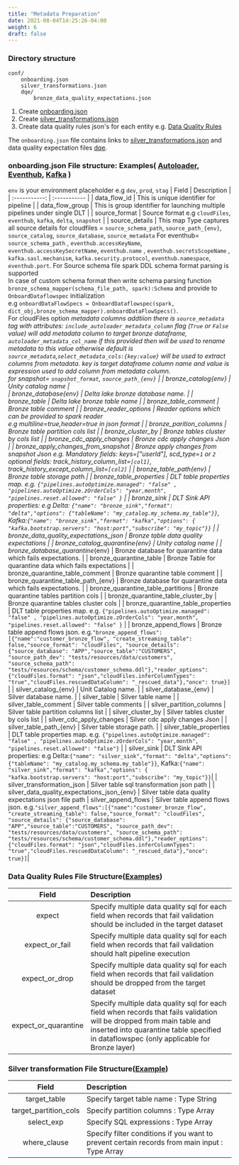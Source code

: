 ```yaml
---
title: "Metadata Preparation"
date: 2021-08-04T14:25:26-04:00
weight: 6
draft: false
---
```



### Directory structure
```
conf/
    onboarding.json
    silver_transformations.json
    dqe/
        bronze_data_quality_expectations.json
```

1. Create [onboarding.json](https://github.com/databrickslabs/dlt-meta/blob/main/demo/conf/onboarding.template)
2. Create [silver_transformations.json](https://github.com/databrickslabs/dlt-meta/blob/main/demo/conf/silver_transformations.json)
3. Create data quality rules json's for each entity e.g. [Data Quality Rules](https://github.com/databrickslabs/dlt-meta/tree/main/demo/conf/dqe/)

The `onboarding.json` file contains links to [silver_transformations.json](https://github.com/databrickslabs/dlt-meta/blob/3555aaa798881a9cfa65f89599f83d22d245d3c8/demo/conf/onboarding.template#L41C1-L42C1) and data quality expectation files [dqe](https://github.com/databrickslabs/dlt-meta/blob/3555aaa798881a9cfa65f89599f83d22d245d3c8/demo/conf/onboarding.template#L42).

### onboarding.json File structure: Examples( [Autoloader](https://github.com/databrickslabs/dlt-meta/blob/main/examples/cloudfiles-onboarding.template), [Eventhub](https://github.com/databrickslabs/dlt-meta/blob/main/examples/eventhub-onboarding.template), [Kafka](https://github.com/databrickslabs/dlt-meta/blob/main/examples/kafka-onboarding.template) )
`env` is your environment placeholder e.g `dev`, `prod`, `stag`
| Field | Description |
| :-----------: | :----------- |
| data_flow_id | This is unique identifier for pipeline |
| data_flow_group | This is group identifier for launching multiple pipelines under single DLT |
| source_format | Source format e.g `cloudFiles`, `eventhub`, `kafka`, `delta`, `snapshot` |
| source_details | This map Type captures all source details for cloudfiles = `source_schema_path`, `source_path_{env}`, `source_catalog`, `source_database`, `source_metadata` For eventhub= `source_schema_path` , `eventhub.accessKeyName`, `eventhub.accessKeySecretName`, `eventhub.name` , `eventhub.secretsScopeName` , `kafka.sasl.mechanism`, `kafka.security.protocol`, `eventhub.namespace`, `eventhub.port`. For Source schema file spark DDL schema format parsing is supported <br> In case of custom schema format then write schema parsing function `bronze_schema_mapper(schema_file_path, spark):Schema` and provide to `OnboardDataflowspec` initialization <br> e.g `onboardDataFlowSpecs = OnboardDataflowspec(spark, dict_obj,bronze_schema_mapper).onboardDataFlowSpecs()`.<br> For cloudFiles option _metadata columns addtiion there is `source_metadata` tag with attributes: `include_autoloader_metadata_column` flag (`True` or `False` value) will add _metadata column to target bronze dataframe, `autoloader_metadata_col_name` if this provided then will be used to rename _metadata to this value otherwise default is `source_metadata`,`select_metadata_cols:{key:value}` will be used to extract columns from _metadata. key is target dataframe column name and value is expression used to add column from _metadata column. <br> for snapshot= `snapshot_format`, `source_path_{env}` |
| bronze_catalog_{env} | Unity catalog name |         
| bronze_database_{env} | Delta lake bronze database name. |
| bronze_table | Delta lake bronze table name |
| bronze_table_comment | Bronze table comment |
| bronze_reader_options | Reader options which can be provided to spark reader <br> e.g multiline=true,header=true in json format |
| bronze_parition_columns | Bronze table partition cols list |
| bronze_cluster_by | Bronze tables cluster by cols list |
| bronze_cdc_apply_changes | Bronze cdc apply changes Json |
| bronze_apply_changes_from_snapshot | Bronze apply changes from snapshot Json e.g. Mandatory fields: keys=["userId"], scd_type=`1` or `2` optional fields: track_history_column_list=`[col1]`, track_history_except_column_list=`[col2]` | 
| bronze_table_path_{env} | Bronze table storage path.|
| bronze_table_properties | DLT table properties map. e.g. `{"pipelines.autoOptimize.managed": "false" , "pipelines.autoOptimize.zOrderCols": "year,month", "pipelines.reset.allowed": "false" }` |
| bronze_sink | DLT Sink API properties: e.g Delta: `{"name": "bronze_sink","format": "delta","options": {"tableName": "my_catalog.my_schema.my_table"}}`, Kafka:`{"name": "bronze_sink","format": "kafka","options": { "kafka.bootstrap.servers": "host:port","subscribe": "my_topic"}}` |
| bronze_data_quality_expectations_json | Bronze table data quality expectations |
| bronze_catalog_quarantine_{env} | Unity catalog name | 
| bronze_database_quarantine_{env} | Bronze database for quarantine data which fails expectations. |
| bronze_quarantine_table	| Bronze Table for quarantine data which fails expectations |
| bronze_quarantine_table_comment | Bronze quarantine table comment |
| bronze_quarantine_table_path_{env} | Bronze database for quarantine data which fails expectations. |
| bronze_quarantine_table_partitions | Bronze quarantine tables partition cols |
| bronze_quarantine_table_cluster_by | Bronze quarantine tables cluster cols |
| bronze_quarantine_table_properties | DLT table properties map. e.g. `{"pipelines.autoOptimize.managed": "false" , "pipelines.autoOptimize.zOrderCols": "year,month", "pipelines.reset.allowed": "false" }` |
| bronze_append_flows | Bronze table append flows json. e.g.`"bronze_append_flows":[{"name":"customer_bronze_flow", "create_streaming_table": false,"source_format": "cloudFiles", "source_details": {"source_database": "APP","source_table":"CUSTOMERS", "source_path_dev": "tests/resources/data/customers", "source_schema_path": "tests/resources/schema/customer_schema.ddl"},"reader_options": {"cloudFiles.format": "json","cloudFiles.inferColumnTypes": "true","cloudFiles.rescuedDataColumn": "_rescued_data"},"once": true}]` |
| silver_catalog_{env} | Unit Catalog name. |
| silver_database_{env} | Silver database name. |
| silver_table | Silver table name |
| silver_table_comment | Silver table comments |
| silver_partition_columns | Silver table partition columns list |
| silver_cluster_by | Silver tables cluster by cols list |
| silver_cdc_apply_changes | Silver cdc apply changes Json |
| silver_table_path_{env} | Silver table storage path. |
| silver_table_properties | DLT table properties map. e.g. `{"pipelines.autoOptimize.managed": "false" , "pipelines.autoOptimize.zOrderCols": "year,month", "pipelines.reset.allowed": "false"}` |
| silver_sink | DLT Sink API properties: e.g Delta:`{"name": "silver_sink","format": "delta","options": {"tableName": "my_catalog.my_schema.my_table"}}`, Kafka:`{"name": "silver_sink","format": "kafka","options": { "kafka.bootstrap.servers": "host:port","subscribe": "my_topic"}}`|
| silver_transformation_json | Silver table sql transformation json path |
| silver_data_quality_expectations_json_{env} | Silver table data quality expectations json file path
| silver_append_flows | Silver table append flows json. e.g.`"silver_append_flows":[{"name":"customer_bronze_flow", 
"create_streaming_table": false,"source_format": "cloudFiles", "source_details": {"source_database": "APP","source_table":"CUSTOMERS", "source_path_dev": "tests/resources/data/customers", "source_schema_path": "tests/resources/schema/customer_schema.ddl"},"reader_options": {"cloudFiles.format": "json","cloudFiles.inferColumnTypes": "true","cloudFiles.rescuedDataColumn": "_rescued_data"},"once": true}]`|



### Data Quality Rules File Structure([Examples](https://github.com/databrickslabs/dlt-meta/tree/main/examples/dqe))
| Field | Description |
| :-----------: | :----------- |
| expect | Specify multiple data quality sql for each field when records that fail validation should be included in the target dataset| 
| expect_or_fail  | Specify multiple data quality sql for each field when records that fail validation should halt pipeline execution |
| expect_or_drop  | Specify multiple data quality sql for each field when records that fail validation should be dropped from the target dataset |
| expect_or_quarantine  | Specify multiple data quality sql for each field when records that fails validation will be dropped from main table and inserted into quarantine table specified in dataflowspec (only applicable for Bronze layer) |


### Silver transformation File Structure([Example](https://github.com/databrickslabs/dlt-meta/blob/main/examples/silver_transformations.json))
| Field | Description |
| :-----------: | :----------- |
| target_table | Specify target table name : Type String | 
| target_partition_cols  | Specify partition columns : Type Array |
| select_exp | Specify SQL expressions : Type Array | 
| where_clause  | Specify filter conditions if you want to prevent certain records from main input : Type Array |
